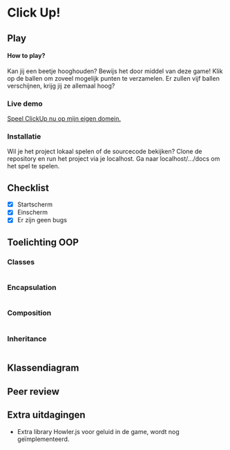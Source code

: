# Click Up!


## Play
#### How to play?
Kan jij een beetje hooghouden? Bewijs het door middel van deze game! Klik op de ballen om zoveel mogelijk punten te verzamelen. Er zullen vijf ballen verschijnen, krijg jij ze allemaal hoog?

### Live demo
[Speel ClickUp nu op mijn eigen domein.](http://www.ikbenfrank.ml/ClickUp/docs)

### Installatie
Wil je het project lokaal spelen of de sourcecode bekijken? Clone de repository en run het project via je localhost. Ga naar localhost/.../docs om het spel te spelen.

## Checklist
- [x] Startscherm
- [x] Einscherm
- [x] Er zijn geen bugs

## Toelichting OOP

### Classes


```
```

### Encapsulation


```
```
### Composition


```
```


### Inheritance


```

```

## Klassendiagram


## Peer review


## Extra uitdagingen
- Extra library Howler.js voor geluid in de game, wordt nog geïmplementeerd.